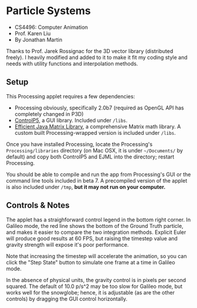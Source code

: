 Particle Systems
================
- CS4496: Computer Animation
- Prof. Karen Liu
- By Jonathan Martin

Thanks to Prof. Jarek Rossignac for the 3D vector library (distributed freely). I heavily modified and added to it to make it fit my coding style and needs with utility functions and interpolation methods.

Setup
-----
This Processing applet requires a few dependencies:
- Processing obviously, specifically 2.0b7 (required as OpenGL API has completely changed in P3D)
- [ControlP5](http://www.sojamo.de/libraries/controlP5/), a GUI library. Included under `/libs`.
- [Efficient Java Matrix Library](https://code.google.com/p/efficient-java-matrix-library/), a comprehensive Matrix math library. A custom built Processing-wrapped version is included under `/libs`.

Once you have installed Processing, locate the Processing's `Processing/libraries` directory (on Mac OSX, it is under `~/Documents/` by default) and copy both ControlP5 and EJML into the directory; restart Processing.

You should be able to compile and run the app from Processing's GUI or the command line tools included in beta 7. A precompiled version of the applet is also included under `/tmp`, **but it may not run on your computer.**

Controls & Notes
----------------
The applet has a straighforward control legend in the bottom right corner. In Galileo mode, the red line shows the bottom of the Ground Truth particle, and makes it easier to compare the two integration methods. Explicit Euler will produce good results at 60 FPS, but raising the timestep value and gravity strength will expose it's poor performance.

Note that increasing the timestep will accelerate the animation, so you can click the "Step State" button to simulate one frame at a time in Galileo mode.

In the absence of physical units, the gravity control is in pixels per second squared. The default of 10.0 p/s^2 may be too slow for Galileo mode, but works well for the snowglobe; hence, it is adjustable (as are the other controls) by dragging the GUI control horizontally.
